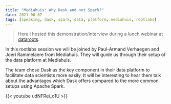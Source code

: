 ```yaml
---
title: "Mediahuis: Why Dask and not Spark?"
date: 2021-06-07
tags: [speaking, dask, spark, data, platform, mediahuis, rootlabs]
---
```


> Here I hosted this demonstration/interview during a lunch webinar at [dataroots](https://dataroots.io).

In this rootlabs session we will be joined by Paul-Armand Verhaegen and Joeri Rammelaere from Mediahuis. They will guide us through their setup of the data platform at Mediahuis.

The team chose Dask as the key component in their data platform to facilitate data scientists more easily. It will be interesting to hear them talk about the advantages which Dask offers compared to the more common setups using Apache Spark.

{{< youtube udNFRei_o1U >}}
